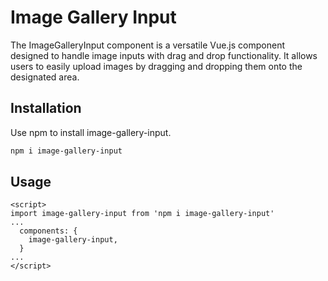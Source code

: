 # Image Gallery Input
The ImageGalleryInput component is a versatile Vue.js component designed to handle image inputs with drag and drop functionality. It allows users to easily upload images by dragging and dropping them onto the designated area.

## Installation

Use npm to install image-gallery-input.

```bash
npm i image-gallery-input
```

## Usage
```
<script>
import image-gallery-input from 'npm i image-gallery-input'
...
  components: {
    image-gallery-input,
  }
...
</script>
```
